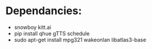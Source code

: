 # Dependancies:
- snowboy kitt.ai
- pip install qhue gTTS schedule
- sudo apt-get install mpg321 wakeonlan libatlas3-base
